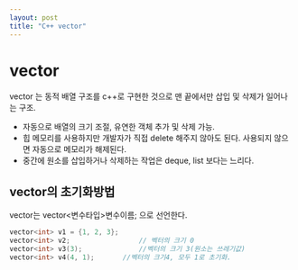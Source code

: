```yaml
---
layout: post
title: "C++ vector"
---
```

# vector
vector 는 동적 배열 구조를 c++로 구현한 것으로 맨 끝에서만 삽입 및 삭제가 일어나는 구조.
-  자동으로 배열의 크기 조절, 유연한 객체 추가 및 삭제 가능.
- 힙 메모리를 사용하지만 개발자가 직접 delete 해주지 않아도 된다. 사용되지 않으면 자동으로 메모리가 해제된다.
- 중간에 원소를 삽입하거나 삭제하는 작업은 deque, list 보다는 느리다.

## vector의 초기화방법
vector는 vector<변수타입>변수이름; 으로 선언한다.


```c++
vector<int> v1 = {1, 2, 3};
vector<int> v2;					// 벡터의 크기 0
vector<int> v3(3);				//벡터의 크기 3(원소는 쓰레기값)
vector<int> v4(4, 1);		//벡터의 크기4, 모두 1로 초기화.
```
